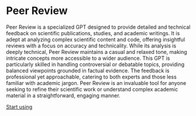 # Peer Review

Peer Review is a specialized GPT designed to provide detailed and technical feedback on scientific publications, studies, and academic writings. It is adept at analyzing complex scientific content and code, offering insightful reviews with a focus on accuracy and technicality. While its analysis is deeply technical, Peer Review maintains a casual and relaxed tone, making intricate concepts more accessible to a wider audience. This GPT is particularly skilled in handling controversial or debatable topics, providing balanced viewpoints grounded in factual evidence. The feedback is professional yet approachable, catering to both experts and those less familiar with academic jargon. Peer Review is an invaluable tool for anyone seeking to refine their scientific work or understand complex academic material in a straightforward, engaging manner.

[Start using](https://chat.openai.com/g/g-GWc1xtUwq)